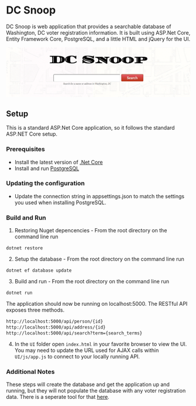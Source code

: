 # DC Snoop

DC Snoop is web application that provides a searchable database of Washington, DC voter registration information. It is built using ASP.Net Core, Entity Framework Core, PostgreSQL, and a little HTML and jQuery for the UI.

![DC Snoop Banner](/img/long-banner.png)

## Setup

This is a standard ASP.Net Core application, so it follows the standard ASP.NET Core setup.

### Prerequisites
* Install the latest version of [.Net Core](https://www.microsoft.com/net/core)
* Install and run [PostgreSQL](https://www.postgresql.org/)

### Updating the configuration
* Update the connection string in appsettings.json to match the settings you used when installing PostgreSQL.

### Build and Run
1. Restoring Nuget depencencies - From the root directory on the command line run
```
dotnet restore
```

2. Setup the database - From the root directory on the command line run
```
dotnet ef database update
```

3. Build and run - From the root directory on the command line run
```
dotnet run
```

The application should now be running on localhost:5000. The RESTful API exposes three methods.
```
http://localhost:5000/api/person/{id}
http://localhost:5000/api/address/{id}
http://localhost:5000/api/search?term={search_terms}
```

4. In the `UI` folder open `index.html` in your favorite browser to view the UI. You may need to update the URL used for AJAX calls within `UI/js/app.js` to connect to your locally running API.

### Additional Notes

These steps will create the database and get the application up and running, but they will not populate the database with any voter registration data. There is a seperate tool for that [here](https://github.com/sethpuckett/dc-snoop-database-writer).